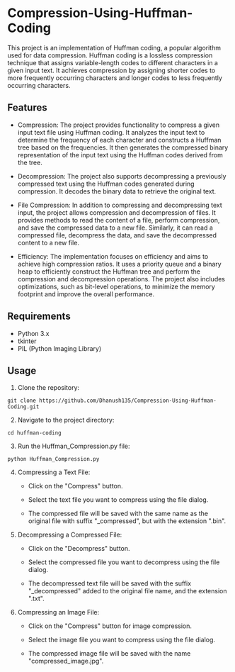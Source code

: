 # Compression-Using-Huffman-Coding

This project is an implementation of Huffman coding, a popular algorithm used for data compression. Huffman coding is a lossless compression technique that assigns variable-length codes to different characters in a given input text. It achieves compression by assigning shorter codes to more frequently occurring characters and longer codes to less frequently occurring characters.

## Features

- Compression: The project provides functionality to compress a given input text file using Huffman coding. It analyzes the input text to determine the frequency of each character and constructs a Huffman tree based on the frequencies. It then generates the compressed binary representation of the input text using the Huffman codes derived from the tree.

- Decompression: The project also supports decompressing a previously compressed text using the Huffman codes generated during compression. It decodes the binary data to retrieve the original text.

- File Compression: In addition to compressing and decompressing text input, the project allows compression and decompression of files. It provides methods to read the content of a file, perform compression, and save the compressed data to a new file. Similarly, it can read a compressed file, decompress the data, and save the decompressed content to a new file.

- Efficiency: The implementation focuses on efficiency and aims to achieve high compression ratios. It uses a priority queue and a binary heap to efficiently construct the Huffman tree and perform the compression and decompression operations. The project also includes optimizations, such as bit-level operations, to minimize the memory footprint and improve the overall performance.

## Requirements

- Python 3.x
- tkinter
- PIL (Python Imaging Library)

## Usage

1. Clone the repository:

```shell
git clone https://github.com/Dhanush135/Compression-Using-Huffman-Coding.git
```
2. Navigate to the project directory:

```shell
cd huffman-coding
```

3. Run the Huffman_Compression.py file:

```shell
python Huffman_Compression.py 
```
4. Compressing a Text File:

   - Click on the "Compress" button.

   - Select the text file you want to compress using the file dialog.

   - The compressed file will be saved with the same name as the original file with suffix "_compressed", but with the extension ".bin".

5. Decompressing a Compressed File:

   - Click on the "Decompress" button.

   - Select the compressed file you want to decompress using the file dialog.

   - The decompressed text file will be saved with the suffix "_decompressed" added to the original file name, and the extension ".txt".
   
6. Compressing an Image File:

   - Click on the "Compress" button for image compression.
   
   - Select the image file you want to compress using the file dialog.
    
   - The compressed image file will be saved with the name "compressed_image.jpg".

